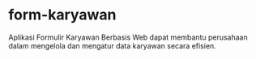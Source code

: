 # form-karyawan
Aplikasi Formulir Karyawan Berbasis Web dapat membantu perusahaan dalam mengelola dan mengatur data karyawan secara efisien.

